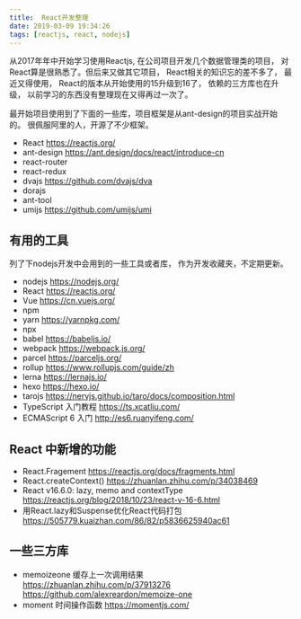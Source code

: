 ```yaml
---
title:  React开发整理
date: 2019-03-09 19:34:26
tags: [reactjs, react, nodejs]
---
```


从2017年年中开始学习使用Reactjs,  在公司项目开发几个数据管理类的项目， 对React算是很熟悉了。但后来又做其它项目， React相关的知识忘的差不多了， 最近又得使用， React的版本从开始使用的15升级到16了， 依赖的三方库也在升级， 以前学习的东西没有整理现在又得再过一次了。

最开始项目使用到了下面的一些库，项目框架是从ant-design的项目实战开始的。 很佩服阿里的人，开源了不少框架。

* React https://reactjs.org/
* ant-design https://ant.design/docs/react/introduce-cn
* react-router
* react-redux
* dvajs https://github.com/dvajs/dva
* dorajs
* ant-tool
* umijs https://github.com/umijs/umi


## 有用的工具

列了下nodejs开发中会用到的一些工具或者库， 作为开发收藏夹，不定期更新。

* nodejs https://nodejs.org/
* React https://reactjs.org/
* Vue https://cn.vuejs.org/
* npm
* yarn https://yarnpkg.com/
* npx
* babel https://babeljs.io/
* webpack https://webpack.js.org/
* parcel https://parceljs.org/
* rollup https://www.rollupjs.com/guide/zh
* lerna https://lernajs.io/
* hexo https://hexo.io/
* tarojs https://nervjs.github.io/taro/docs/composition.html
* TypeScript 入门教程 https://ts.xcatliu.com/
* ECMAScript 6 入门 http://es6.ruanyifeng.com/

## React 中新增的功能

- React.Fragement https://reactjs.org/docs/fragments.html
- React.createContext() https://zhuanlan.zhihu.com/p/34038469
- React v16.6.0: lazy, memo and contextType https://reactjs.org/blog/2018/10/23/react-v-16-6.html
- 用React.lazy和Suspense优化React代码打包 https://505779.kuaizhan.com/86/82/p5836625940ac61

## 一些三方库

- memoizeone 缓存上一次调用结果 https://zhuanlan.zhihu.com/p/37913276 https://github.com/alexreardon/memoize-one
- moment 时间操作函数 https://momentjs.com/


